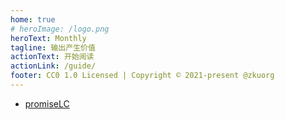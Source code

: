```yaml
---
home: true
# heroImage: /logo.png
heroText: Monthly
tagline: 输出产生价值
actionText: 开始阅读
actionLink: /guide/
footer: CC0 1.0 Licensed | Copyright © 2021-present @zkuorg
---
```

- [promiseLC](./promiseLC/about/)
